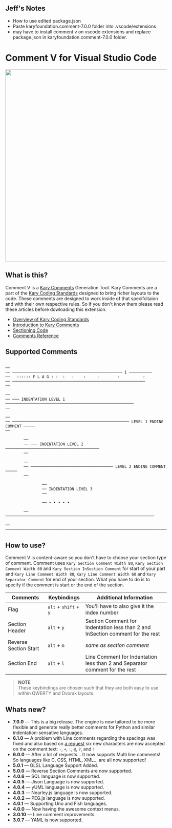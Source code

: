  ## Jeff's Notes
 - How to use edited package.json
 - Paste  karyfoundation.comment-7.0.0 folder into .vscode/extensions
 - may have to install comment v on vscode extensions and replace package.json in karyfoundation.comment-7.0.0 folder.
 
# Comment V for Visual Studio Code

<img src="https://user-images.githubusercontent.com/2157285/28877787-ace1415e-77b2-11e7-81fa-e4d3d7af50ec.gif" width="600" />

## What is this?

Comment V is a [Kary Comments](https://coding.standards.kary.us/comments) Generation Tool. Kary Comments are a part of the [Kary Coding Standards](https://coding.standards.kary.us) designed to bring richer layouts to the code. These comments are designed to work inside of that specifcitaion and with their own respective rules. So if you don't know them please read these articles before dowloading this extension.

- [Overview of Kary Coding Standards](https://coding.standards.kary.us/)
- [Introduction to Kary Comments](https://coding.standards.kary.us/comments/introduction)
- [Sectioning Code](https://coding.standards.kary.us/comments/sectioning)
- [Comments Reference](https://coding.standards.kary.us/comments/reference)

## Supported Comments

```

──
── ──────────────────────────────────────────────── I ──────────
──   :::::: F L A G : :  :   :    :     :        :          :
── ──────────────────────────────────────────────────────────
──

──
── ─── INDENTATION LEVEL 1 ────────────────────────────────────────────────────────
──

──
── ─────────────────────────────────────────────────── LEVEL 1 ENDING COMMENT ─────
──

        ──
        ── ─── INDENTATION LEVEL 2 ─────────────────────────────────────────
        ──

        ──
        ── ──────────────────────────────────── LEVEL 2 ENDING COMMENT ─────
        ──

                ──
                ── INDENTATION LEVEL 3
                ──

                ── • • • • •

        ── ─────────────────────────────────────────────────────────────────

── ────────────────────────────────────────────────────────────────────────────────
```

## How to use?
Comment V is content-aware so you don't have to choose your section type of comment. Comment uses `Kary Section Comment Width 80`, `Kary Section Comment Width 60` and `Kary Section InSection Comment` for start of your part and `Kary Line Comment Width 80`, `Kary Line Comment Width 60` and `Kary Separator Comment` for end of your section. What you have to do is to specify if the comment is start or the end of the section.

| Comments              | Keybindings           | Additional Information                                                            |
|-----------------------|-----------------------|-----------------------------------------------------------------------------------|
| Flag                  | `alt` + `shift` + `y` | You'll have to also give it the index number                                      |
| Section Header        | `alt` + `y`           | Section Comment for Indentation less than 2 and InSection comment for the rest    |
| Reverse Section Start | `alt` + `m`           | _same as section comment_                                                         |
| Section End           | `alt` + `l`           | Line Comment for Indentation less than 2 and Separator comment for the rest       |

> __NOTE__ <br> These keybindings are chosen such that they are both easy to use within QWERTY and Dvorak layouts.

## Whats new?
- **7.0.0** &mdash; This is a big release. The engine is now tailored to be more flexible and generate really better comments for Python and similar indentation-sensative languages.
- **6.1.0** &mdash; A problem with Line comments regarding the spacings was fixed and also based on [a request](https://github.com/pmkary/comment-vscode/issues/5) six new characters are now accepted on the comment text: `-`, `+`, `:`, `@`, `?`, and `!`
- **6.0.0** &mdash; After a lot of requests... It now supports Multi line comments! So languages like C, CSS, HTML, XML... are all now supported!
- **5.0.1** &mdash; GLSL Language Support Added.
- **5.0.0** &mdash; Reverse Section Comments are now supported.
- **4.0.6** &mdash; SQL language is now supported.
- **4.0.5** &mdash; Jison Language is now supported.
- **4.0.4** &mdash; yUML language is now supported.
- **4.0.3** &mdash; Nearley.js language is now supported.
- **4.0.2** &mdash; PEG.js language is now supported.
- **4.0.1** &mdash; Supporting Uno and Fish languages.
- **4.0.0** &mdash; Now having the awesome context menus.
- **3.0.10** &mdash; Line comment improvements.
- **3.0.7** &mdash; YAML is now supported.
